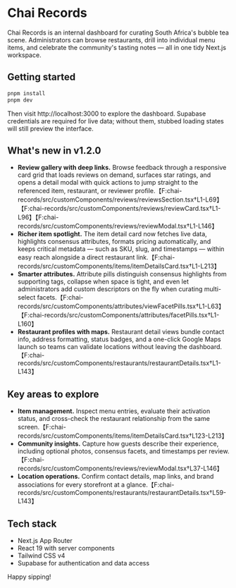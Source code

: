 # Chai Records

Chai Records is an internal dashboard for curating South Africa's bubble tea scene. Administrators can browse restaurants, drill into individual menu items, and celebrate the community's tasting notes — all in one tidy Next.js workspace.

## Getting started

```bash
pnpm install
pnpm dev
```

Then visit http://localhost:3000 to explore the dashboard. Supabase credentials are required for live data; without them, stubbed loading states will still preview the interface.

## What's new in v1.2.0

- **Review gallery with deep links.** Browse feedback through a responsive card grid that loads reviews on demand, surfaces star ratings, and opens a detail modal with quick actions to jump straight to the referenced item, restaurant, or reviewer profile.【F:chai-records/src/customComponents/reviews/reviewsSection.tsx†L1-L69】【F:chai-records/src/customComponents/reviews/reviewCard.tsx†L1-L96】【F:chai-records/src/customComponents/reviews/reviewModal.tsx†L1-L146】
- **Richer item spotlight.** The item detail card now fetches live data, highlights consensus attributes, formats pricing automatically, and keeps critical metadata — such as SKU, slug, and timestamps — within easy reach alongside a direct restaurant link.【F:chai-records/src/customComponents/items/itemDetailsCard.tsx†L1-L213】
- **Smarter attributes.** Attribute pills distinguish consensus highlights from supporting tags, collapse when space is tight, and even let administrators add custom descriptors on the fly when curating multi-select facets.【F:chai-records/src/customComponents/attributes/viewFacetPills.tsx†L1-L63】【F:chai-records/src/customComponents/attributes/facetPills.tsx†L1-L160】
- **Restaurant profiles with maps.** Restaurant detail views bundle contact info, address formatting, status badges, and a one-click Google Maps launch so teams can validate locations without leaving the dashboard.【F:chai-records/src/customComponents/restaurants/restaurantDetails.tsx†L1-L143】

## Key areas to explore

- **Item management.** Inspect menu entries, evaluate their activation status, and cross-check the restaurant relationship from the same screen.【F:chai-records/src/customComponents/items/itemDetailsCard.tsx†L123-L213】
- **Community insights.** Capture how guests describe their experience, including optional photos, consensus facets, and timestamps per review.【F:chai-records/src/customComponents/reviews/reviewModal.tsx†L37-L146】
- **Location operations.** Confirm contact details, map links, and brand associations for every storefront at a glance.【F:chai-records/src/customComponents/restaurants/restaurantDetails.tsx†L59-L143】

## Tech stack

- Next.js App Router
- React 19 with server components
- Tailwind CSS v4
- Supabase for authentication and data access

Happy sipping!
